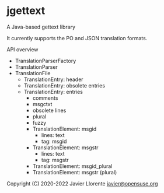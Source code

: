 # jgettext
A Java-based gettext library

It currently supports the PO and JSON translation formats.

API overview
- TranslationParserFactory
- TranslationParser
- TranslationFile
    - TranslationEntry: header
    - TranslationEntry: obsolete entries
    - TranslationEntry: entries
        - comments
        - msgctxt
        - obsolete lines
        - plural
        - fuzzy
        - TranslationElement: msgid
            - lines: text
            - tag: msgid
        - TranslationElement: msgstr
            - lines: text
            - tag: msgstr
        - TranslationElement: msgid_plural
        - TranslationElement: msgstr (plural)

Copyright (C) 2020-2022 Javier Llorente javier@opensuse.org
